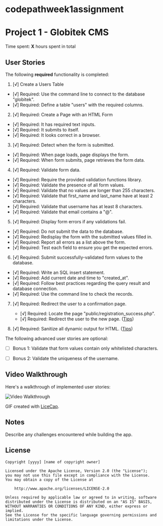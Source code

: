 # codepathweek1assignment

# Project 1 - Globitek CMS

Time spent: **X** hours spent in total

## User Stories

The following **required** functionality is completed:

1. [√] Create a Users Table   
  * [√]  Required: Use the command line to connect to the database "globitek".
  * [√]  Required: Define a table "users" with the required columns.

2. [√]  Required: Create a Page with an HTML Form
  * [√]  Required: It has required text inputs.
  * [√]  Required: It submits to itself.
  * [√]  Required: It looks correct in a browser.
  
3. [√]  Required: Detect when the form is submitted.
  * [√]  Required: When page loads, page displays the form.
  * [√]  Required: When form submits, page retrieves the form data.

4. [√]  Required: Validate form data.
  * [√]  Required: Require the provided validation functions library.
  * [√]  Required: Validate the presence of all form values.
  * [√]  Required: Validate that no values are longer than 255 characters.
  * [√]  Required: Validate that first\_name and last\_name have at least 2 characters.
  * [√]  Required: Validate that username has at least 8 characters.
  * [√]  Required: Validate that email contains a "@".

5. [√]  Required: Display form errors if any validations fail.
  * [√]  Required: Do not submit the data to the database.
  * [√]  Required: Redisplay the form with the submitted values filled in.
  * [√]  Required: Report all errors as a list above the form.
  * [√]  Required: Test each field to ensure you get the expected errors.

6. [√]  Required: Submit successfully-validated form values to the database.
  * [√]  Required: Write an SQL insert statement.
  * [√]  Required: Add current date and time to "created\_at".
  * [√]  Required: Follow best practices regarding the query result and database connection.
  * [√]  Required: Use the command line to check the records.

7. [√]  Required: Redirect the user to a confirmation page.
    * [√]  Required: Locate the page "public/registration\_success.php".
    * [√]  Required: Redirect the user to the new page. ([Tips](#!hints))

8. [√]  Required: Sanitize all dynamic output for HTML. ([Tips](#!hints))


The following advanced user stories are optional:

* [ ]  Bonus 1: Validate that form values contain only whitelisted characters.

* [ ]  Bonus 2: Validate the uniqueness of the username.


## Video Walkthrough

Here's a walkthrough of implemented user stories:

<img src='http://i.imgur.com/link/to/your/gif/file.gif' title='Video Walkthrough' width='' alt='Video Walkthrough' />

GIF created with [LiceCap](http://www.cockos.com/licecap/).

## Notes

Describe any challenges encountered while building the app.

## License

    Copyright [yyyy] [name of copyright owner]

    Licensed under the Apache License, Version 2.0 (the "License");
    you may not use this file except in compliance with the License.
    You may obtain a copy of the License at

        http://www.apache.org/licenses/LICENSE-2.0

    Unless required by applicable law or agreed to in writing, software
    distributed under the License is distributed on an "AS IS" BASIS,
    WITHOUT WARRANTIES OR CONDITIONS OF ANY KIND, either express or implied.
    See the License for the specific language governing permissions and
    limitations under the License.
